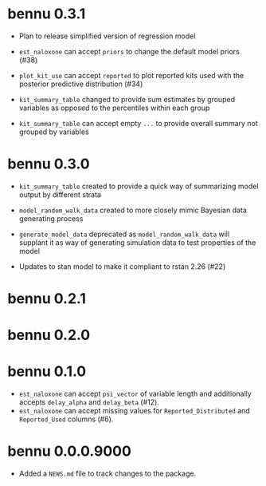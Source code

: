 # bennu 0.3.1

* Plan to release simplified version of regression model

* `est_naloxone` can accept `priors` to change the default model priors (#38)

* `plot_kit_use` can accept `reported` to plot reported kits used with the 
posterior predictive distribution (#34)

* `kit_summary_table`  changed to provide sum estimates by grouped variables
as opposed to the percentiles within each group

* `kit_summary_table`  can accept empty `...` to provide overall summary
not grouped by variables

# bennu 0.3.0

* `kit_summary_table` created to provide a quick way of summarizing model 
output by different strata

* `model_random_walk_data` created to more closely mimic Bayesian data 
generating process

* `generate_model_data` deprecated as `model_random_walk_data` will supplant it
as way of generating simulation data to test properties of the model

* Updates to stan model to make it compliant to rstan 2.26 (#22)

# bennu 0.2.1

# bennu 0.2.0

# bennu 0.1.0

* `est_naloxone` can accept `psi_vector` of variable length and additionally
accepts `delay_alpha` and `delay_beta` (#12).
* `est_naloxone` can accept missing values for `Reported_Distributed` and
`Reported_Used` columns (#6).

# bennu 0.0.0.9000

* Added a `NEWS.md` file to track changes to the package.
